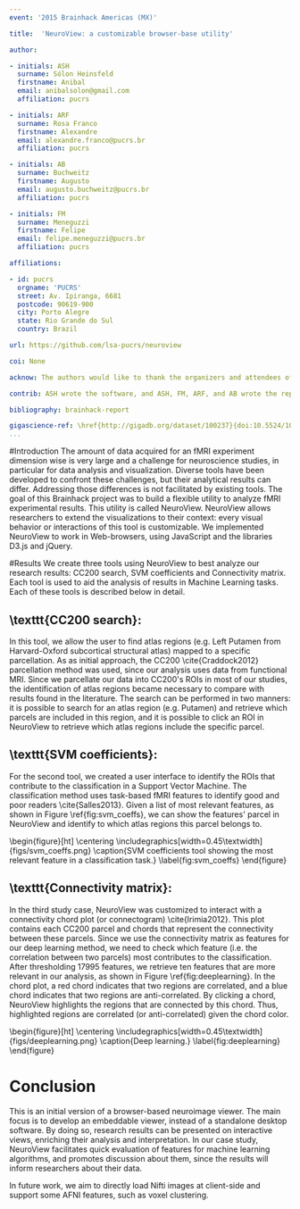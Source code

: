 ```yaml
---
event: '2015 Brainhack Americas (MX)'

title:  'NeuroView: a customizable browser-base utility'

author:

- initials: ASH
  surname: Sólon Heinsfeld
  firstname: Anibal
  email: anibalsolon@gmail.com
  affiliation: pucrs

- initials: ARF
  surname: Rosa Franco
  firstname: Alexandre
  email: alexandre.franco@pucrs.br
  affiliation: pucrs

- initials: AB
  surname: Buchweitz
  firstname: Augusto
  email: augusto.buchweitz@pucrs.br
  affiliation: pucrs

- initials: FM
  surname: Meneguzzi
  firstname: Felipe
  email: felipe.meneguzzi@pucrs.br
  affiliation: pucrs

affiliations:

- id: pucrs
  orgname: 'PUCRS'
  street: Av. Ipiranga, 6681
  postcode: 90619-900
  city: Porto Alegre
  state: Rio Grande do Sul
  country: Brazil

url: https://github.com/lsa-pucrs/neuroview

coi: None

acknow: The authors would like to thank the organizers and attendees of Brainhack MX and the developers of AFNI.

contrib: ASH wrote the software, and ASH, FM, ARF, and AB wrote the report.

bibliography: brainhack-report

gigascience-ref: \href{http://gigadb.org/dataset/100237}{doi:10.5524/100237}
...
```


#Introduction
The amount of data acquired for an fMRI experiment dimension wise is very large and a challenge for neuroscience studies, in particular for data analysis and visualization.
Diverse tools have been developed to confront these challenges, but their analytical results can differ.
Addressing those differences is not facilitated by existing tools.
The goal of this Brainhack project was to build a flexible utility to analyze fMRI experimental results.
This utility is called NeuroView.
NeuroView allows researchers to extend the visualizations to their context: every visual behavior or interactions of this tool is customizable.
We implemented NeuroView to work in Web-browsers, using JavaScript and the libraries D3.js and jQuery.

#Results
We create three tools using NeuroView to best analyze our research results: CC200 search, SVM coefficients and Connectivity matrix.
Each tool is used to aid the analysis of results in Machine Learning tasks.
Each of these tools is described below in detail.

## \texttt{CC200 search}:
In this tool, we allow the user to find atlas regions (e.g. Left Putamen from Harvard-Oxford subcortical structural atlas) mapped to a specific parcellation.
As as initial approach, the CC200 \cite{Craddock2012} parcellation method was used, since our analysis uses data from functional MRI.
Since we parcellate our data into CC200's ROIs in most of our studies, the identification of atlas regions became necessary to compare with results found in the literature.
The search can be performed in two manners: it is possible to search for an atlas region (e.g. Putamen) and retrieve which parcels are included in this region, and it is possible to click an ROI in NeuroView to retrieve which atlas regions include the specific parcel.

## \texttt{SVM coefficients}:
For the second tool, we created a user interface to identify the ROIs that contribute to the classification in a Support Vector Machine.
The classification method uses task-based fMRI features to identify good and poor readers \cite{Salles2013}.
Given a list of most relevant features, as shown in Figure \ref{fig:svm_coeffs}, we can show the features' parcel in NeuroView and identify to which atlas regions this parcel belongs to.

\begin{figure}[ht]
\centering
\includegraphics[width=0.45\textwidth]{figs/svm_coeffs.png}
\caption{SVM coefficients tool showing the most relevant feature in a classification task.}
\label{fig:svm_coeffs}
\end{figure}

## \texttt{Connectivity matrix}:
In the third study case, NeuroView was customized to interact with a connectivity chord plot (or connectogram) \cite{Irimia2012}.
This plot contains each CC200 parcel and chords that represent the connectivity between these parcels.
Since we use the connectivity matrix as features for our deep learning method, we need to check which feature (i.e. the correlation between two parcels)
most contributes to the classification.
After thresholding 17995 features, we retrieve ten features that are more relevant in our analysis, as shown in Figure \ref{fig:deeplearning}.
In the chord plot, a red chord indicates that two regions are correlated, and a blue chord indicates that two regions are anti-correlated.
By clicking a chord, NeuroView highlights the regions that are connected by this chord.
Thus, highlighted regions are correlated (or anti-correlated) given the chord color.

\begin{figure}[ht]
\centering
\includegraphics[width=0.45\textwidth]{figs/deeplearning.png}
\caption{Deep learning.}
\label{fig:deeplearning}
\end{figure}

# Conclusion

This is an initial version of a browser-based neuroimage viewer.
The main focus is to develop an embeddable viewer, instead of a standalone desktop software.
By doing so, research results can be presented on interactive views, enriching their analysis and interpretation.
In our case study, NeuroView facilitates quick evaluation of features for machine learning algorithms, and promotes discussion about them, since the results will inform researchers about their data.

In future work, we aim to directly load Nifti images at client-side and support some AFNI features, such as voxel clustering.